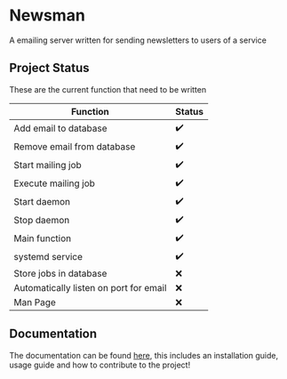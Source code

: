 # Newsman
A emailing server written for sending newsletters to users of a service

## Project Status
These are the current function that need to be written

| Function | Status |
|---|---|
| Add email to database | :heavy_check_mark: |
| Remove email from database | :heavy_check_mark: |
| Start mailing job | :heavy_check_mark: |
| Execute mailing job | :heavy_check_mark: |
| Start daemon | :heavy_check_mark: |
| Stop daemon | :heavy_check_mark: |
| Main function | :heavy_check_mark: |
| systemd service | :heavy_check_mark: |
| Store jobs in database | :x: |
| Automatically listen on port for email | :x: |
| Man Page | :x: |

## Documentation

The documentation can be found [here](DOCUMENTATION.md), this includes an 
installation guide, usage guide and how to contribute to the project!

